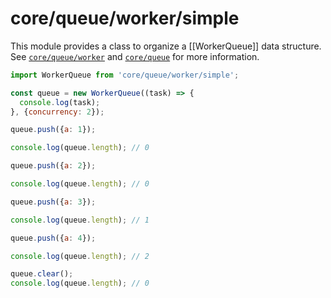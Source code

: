 # core/queue/worker/simple

This module provides a class to organize a [[WorkerQueue]] data structure.
See [`core/queue/worker`](src_core_queue_worker.html) and [`core/queue`](src_core_queue.html) for more information.

```js
import WorkerQueue from 'core/queue/worker/simple';

const queue = new WorkerQueue((task) => {
  console.log(task);
}, {concurrency: 2});

queue.push({a: 1});

console.log(queue.length); // 0

queue.push({a: 2});

console.log(queue.length); // 0

queue.push({a: 3});

console.log(queue.length); // 1

queue.push({a: 4});

console.log(queue.length); // 2

queue.clear();
console.log(queue.length); // 0
```
